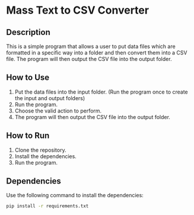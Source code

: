 # Mass Text to CSV Converter

## Description

This is a simple program that allows a user to put data files which are formatted in a specific way into a folder and then convert them into a CSV file. The program will then output the CSV file into the output folder.

## How to Use

1. Put the data files into the input folder. (Run the program once to create the input and output folders)
2. Run the program.
3. Choose the valid action to perform.
4. The program will then output the CSV file into the output folder.

## How to Run

1. Clone the repository.
2. Install the dependencies.
3. Run the program.

## Dependencies

Use the following command to install the dependencies:

```bash
pip install -r requirements.txt
```

